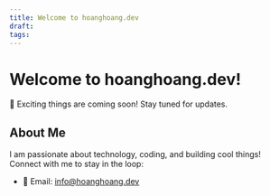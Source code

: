 ```yaml
---
title: Welcome to hoanghoang.dev
draft: 
tags:
---
```


# Welcome to hoanghoang.dev!

🚀 Exciting things are coming soon! Stay tuned for updates.

## About Me

I am passionate about technology, coding, and building cool things! Connect with me to stay in the loop:

- 📧 Email: [info@hoanghoang.dev](mailto:info@hoanghoang.dev)
